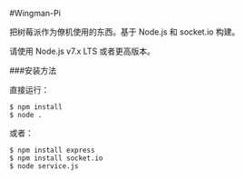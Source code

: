 #Wingman-Pi

把树莓派作为僚机使用的东西。基于 Node.js 和 socket.io 构建。

请使用 Node.js v7.x LTS 或者更高版本。 

###安装方法

直接运行：
```
$ npm install
$ node .
```
或者：
```
$ npm install express
$ npm install socket.io
$ node service.js
```

